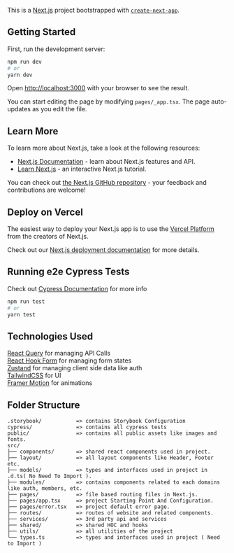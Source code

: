 This is a [Next.js](https://nextjs.org/) project bootstrapped
with [`create-next-app`](https://github.com/vercel/next.js/tree/canary/packages/create-next-app).

## Getting Started

First, run the development server:

```bash
npm run dev
# or
yarn dev
```

Open [http://localhost:3000](http://localhost:3000) with your browser to see the result.

You can start editing the page by modifying `pages/_app.tsx`. The page auto-updates as you edit the file.

## Learn More

To learn more about Next.js, take a look at the following resources:

- [Next.js Documentation](https://nextjs.org/docs) - learn about Next.js features and API.
- [Learn Next.js](https://nextjs.org/learn) - an interactive Next.js tutorial.

You can check out [the Next.js GitHub repository](https://github.com/vercel/next.js/) - your feedback and contributions
are welcome!

## Deploy on Vercel

The easiest way to deploy your Next.js app is to use
the [Vercel Platform](https://vercel.com/new?utm_medium=default-template&filter=next.js&utm_source=create-next-app&utm_campaign=create-next-app-readme)
from the creators of Next.js.

Check out our [Next.js deployment documentation](https://nextjs.org/docs/deployment) for more details.

## Running e2e Cypress Tests

Check out [Cypress Documentation](https://docs.cypress.io/) for more info

```bash
npm run test
# or
yarn test
```

## Technologies Used

[React Query](https://react-query.tanstack.com/overview) for managing API Calls \
[React Hook Form](https://react-hook-form.com/api) for managing form states \
[Zustand](https://github.com/pmndrs/zustand) for managing client side data like auth \
[TailwindCSS](https://tailwindcss.com/docs) for UI \
[Framer Motion](https://www.framer.com/docs/) for animations

## Folder Structure

```
.storybook/           => contains Storybook Configuration
cypress/              => contains all cypress tests
public/               => contains all public assets like images and fonts.
src/
├── components/       => shared react components used in project.
├── layout/           => all layout components like Header, Footer etc.
├── models/           => types and interfaces used in project in .d.ts( No Need To Import ).
├── modules/          => contains components related to each domains like auth, members, etc.
├── pages/            => file based routing files in Next.js.
├── pages/app.tsx     => project Starting Point And Configuration.
├── pages/error.tsx   => project default error page.
├── routes/           => routes of website and related components.
├── services/         => 3rd party api and services
├── shared/           => shared HOC and hooks
├── utils/            => all utilities of the project
└── types.ts          => types and interfaces used in project ( Need to Import )
```
